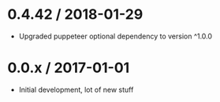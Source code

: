 0.4.42 / 2018-01-29
===================
- Upgraded puppeteer optional dependency to version ^1.0.0

0.0.x / 2017-01-01
==================
- Initial development, lot of new stuff

